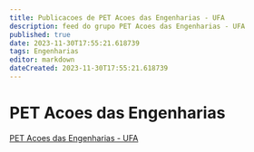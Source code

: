 ```yaml
---
title: Publicacoes de PET Acoes das Engenharias - UFA
description: feed do grupo PET Acoes das Engenharias - UFA
published: true
date: 2023-11-30T17:55:21.618739
tags: Engenharias
editor: markdown
dateCreated: 2023-11-30T17:55:21.618739
---
```


# PET Acoes das Engenharias
[PET Acoes das Engenharias - UFA](/grupo/13PETAcoesdasEngenhariasUFA.md)